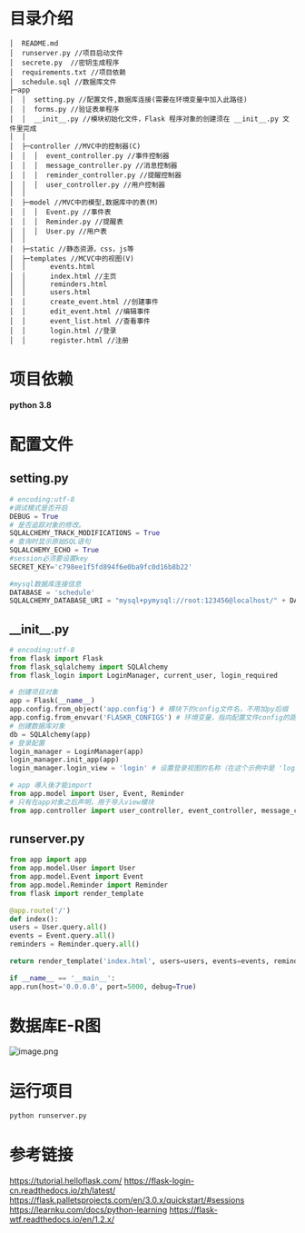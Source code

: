 # 目录介绍

```
│  README.md
│  runserver.py //项目启动文件
│  secrete.py  //密钥生成程序
│  requirements.txt //项目依赖
│  schedule.sql //数据库文件
├─app
│  │  setting.py //配置文件,数据库连接(需要在环境变量中加入此路径)
│  │  forms.py //验证表单程序
│  │  __init__.py //模块初始化文件，Flask 程序对象的创建须在 __init__.py 文件里完成
│  │
│  ├─controller //MVC中的控制器(C)
│  │  │  event_controller.py //事件控制器
│  │  │  message_controller.py //消息控制器
│  │  │  reminder_controller.py //提醒控制器
│  │  │  user_controller.py //用户控制器
│  │  
│  ├─model //MVC中的模型,数据库中的表(M)
│  │  │  Event.py //事件表
│  │  │  Reminder.py //提醒表
│  │  │  User.py //用户表
│  │
│  ├─static //静态资源，css，js等
│  ├─templates //MCVC中的视图(V)
│  │      events.html
│  │      index.html //主页
│  │      reminders.html
│  │      users.html
│  │      create_event.html //创建事件
│  │      edit_event.html //编辑事件
│  │      event_list.html //查看事件
│  │      login.html //登录
│  │      register.html //注册

```

# 项目依赖

**python 3.8**

# 配置文件

## setting.py

```python
# encoding:utf-8  
#调试模式是否开启  
DEBUG = True  
# 是否追踪对象的修改。  
SQLALCHEMY_TRACK_MODIFICATIONS = True  
# 查询时显示原始SQL语句  
SQLALCHEMY_ECHO = True  
#session必须要设置key  
SECRET_KEY='c798ee1f5fd894f6e0ba9fc0d16b8b22'  
  
#mysql数据库连接信息  
DATABASE = 'schedule'  
SQLALCHEMY_DATABASE_URI = "mysql+pymysql://root:123456@localhost/" + DATABASE
```

## \_\_init\_\_.py

```python
# encoding:utf-8  
from flask import Flask  
from flask_sqlalchemy import SQLAlchemy  
from flask_login import LoginManager, current_user, login_required  
  
# 创建项目对象  
app = Flask(__name__)  
app.config.from_object('app.config') # 模块下的config文件名，不用加py后缀  
app.config.from_envvar('FLASKR_CONFIGS') # 环境变量，指向配置文件config的路径  
# 创建数据库对象  
db = SQLAlchemy(app)  
# 登录配置  
login_manager = LoginManager(app)  
login_manager.init_app(app)  
login_manager.login_view = 'login' # 设置登录视图的名称（在这个示例中是 'login'）  
  
# app 導入後才能import  
from app.model import User, Event, Reminder  
# 只有在app对象之后声明，用于导入view模块  
from app.controller import user_controller, event_controller, message_controller, reminder_controller
```

## runserver.py

```python
from app import app  
from app.model.User import User  
from app.model.Event import Event  
from app.model.Reminder import Reminder  
from flask import render_template  
  
@app.route('/')  
def index():  
users = User.query.all()  
events = Event.query.all()  
reminders = Reminder.query.all()  
  
return render_template('index.html', users=users, events=events, reminders=reminders)  
  
if __name__ == '__main__':  
app.run(host='0.0.0.0', port=5000, debug=True)
```
# 数据库E-R图

![image.png](https://img-1313049298.cos.ap-shanghai.myqcloud.com/note-img/202310281756483.png)


# 运行项目

```cmd
python runserver.py
```

# 参考链接

https://tutorial.helloflask.com/
https://flask-login-cn.readthedocs.io/zh/latest/
https://flask.palletsprojects.com/en/3.0.x/quickstart/#sessions
https://learnku.com/docs/python-learning
https://flask-wtf.readthedocs.io/en/1.2.x/